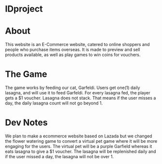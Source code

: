 # IDproject

# About
This website is an E-Commerce website, catered to online shoppers and people who purchase items overseas.
It is made to preview and sell products available, as well as play games to win coins for vouchers.

# The Game
The game works by feeding our cat, Garfeldi. Users get one(1) daily lasagna, and will use it to feed Garfeldi.
For every lasagna fed, the player gets a $1 voucher.
Lasagna does not stack. That means if the user misses a day, the daily lasagna count will not go beyond 1.

# Dev Notes
We plan to make a ecommerce website based on Lazada but we changed the flower watering game to convert a virtual pet game 
where it will be more engaging for the users. The virtual pet will be a purple Garfield whereas it eats lasagna to give a $1 voucher.
The lasagna will be replenished daily and if the user missed a day, the lasagna will not be over 1.

